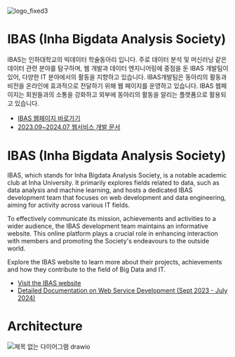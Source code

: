 
![logo_fixed3](https://github.com/InhaBas/.github/assets/99078115/512533bf-71d3-480c-9d0b-f0cbd45221ba)

# IBAS (Inha Bigdata Analysis Society)
IBAS는 인하대학교의 빅데이터 학술동아리 입니다. 주로 데이터 분석 및 머신러닝 같은 데이터 관련 분야를 탐구하며, 웹 개발과 데이터 엔지니어링에 중점을 둔 IBAS 개발팀이 있어, 다양한 IT 분야에서의 활동을 지향하고 있습니다.
IBAS개발팀은 동아리의 활동과 비전을 온라인에 효과적으로 전달하기 위해 웹 페이지를 운영하고 있습니다. IBAS 웹페이지는 회원들과의 소통을 강화하고 외부에 동아리의 활동을 알리는 플랫폼으로 활용되고 있습니다.

- [IBAS 웹페이지 바로가기](https://www.inhabas.com/)
- [2023.09~2024.07 웹서비스 개발 문서]([https://www.notion.so/IBAS-049505480e5f4bebbb01bfc9b1e9c3c0](https://sparkly-lunge-241.notion.site/IBAS-049505480e5f4bebbb01bfc9b1e9c3c0))

# IBAS (Inha Bigdata Analysis Society)
IBAS, which stands for Inha Bigdata Analysis Society, is a notable academic club at Inha University. It primarily explores fields related to data, such as data analysis and machine learning, and hosts a dedicated IBAS development team that focuses on web development and data engineering, aiming for activity across various IT fields.

To effectively communicate its mission, achievements and activities to a wider audience, the IBAS development team maintains an informative website. This online platform plays a crucial role in enhancing interaction with members and promoting the Society's endeavours to the outside world.

Explore the IBAS website to learn more about their projects, achievements and how they contribute to the field of Big Data and IT.

- [Visit the IBAS website](https://www.inhabas.com/)
- [Detailed Documentation on Web Service Development (Sept 2023 - July 2024)](https://www.notion.so/IBAS-049505480e5f4bebbb01bfc9b1e9c3c0)


# Architecture
![제목 없는 다이어그램 drawio](https://github.com/InhaBas/.github/assets/65115045/92b53331-ab45-43b2-95bd-a9639b362dce)
